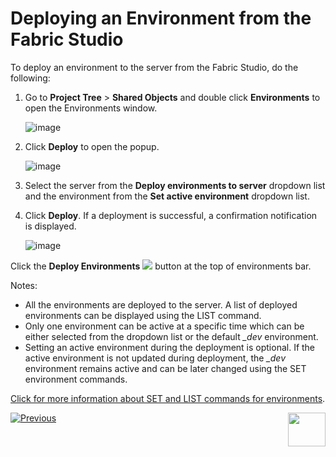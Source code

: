 # Deploying an Environment from the Fabric Studio

To deploy an environment to the server from the Fabric Studio, do the following:

<studio>

1. Go to **Project Tree** > **Shared Objects** and double click **Environments** to open the Environments window.

   ![image](images/25_03_1.png)

2. Click **Deploy** to open the popup.

     ![image](images/25_03_2.png)  

3. Select the server from the **Deploy environments to server** dropdown list and the environment from the **Set active environment** dropdown list. 

4. Click **Deploy**. If a deployment is successful, a confirmation notification is displayed.

   ![image](images/25_03_3.PNG)

</studio>

<web>

Click the **Deploy Environments** <img src="images/deploy_button.png"  /> button at the top of environments bar. 

</web>



Notes:

* All the environments are deployed to the server. A list of deployed environments can be displayed using the LIST command.
* Only one environment can be active at a specific time which can be either selected from the dropdown list or the default *_dev* environment. 
* Setting an active environment during the deployment is optional. If the active environment is not updated during deployment, the *_dev* environment remains active and can be later changed using the SET environment commands.

[Click for more information about SET and LIST commands for environments](/articles/25_environments/05_set_and_list_commands.md).



[![Previous](/articles/images/Previous.png)](02_create_new_environment.md)[<img align="right" width="60" height="54" src="/articles/images/Next.png">](04_offline_deployment.md)

